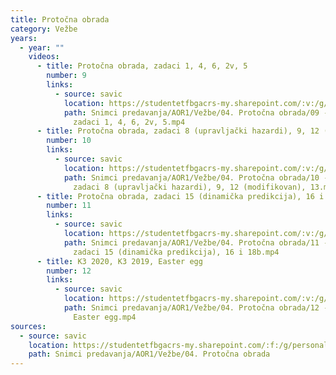 ```yaml
---
title: Protočna obrada
category: Vežbe
years:
  - year: ""
    videos:
      - title: Protočna obrada, zadaci 1, 4, 6, 2v, 5
        number: 9
        links:
          - source: savic
            location: https://studentetfbgacrs-my.sharepoint.com/:v:/g/personal/sa190595d_student_etf_bg_ac_rs/EbQoojv-fStAnAomyaWQplkBQUSgMTsox7laT_4KKqu9Cg
            path: Snimci predavanja/AOR1/Vežbe/04. Protočna obrada/09 - Protočna obrada,
              zadaci 1, 4, 6, 2v, 5.mp4
      - title: Protočna obrada, zadaci 8 (upravljački hazardi), 9, 12 (modifikovan), 13
        number: 10
        links:
          - source: savic
            location: https://studentetfbgacrs-my.sharepoint.com/:v:/g/personal/sa190595d_student_etf_bg_ac_rs/EZlphZpdOYVGk-hIE7BfL64Bg9PXZXnKo2Uydz_uJyIHDg
            path: Snimci predavanja/AOR1/Vežbe/04. Protočna obrada/10 - Protočna obrada,
              zadaci 8 (upravljački hazardi), 9, 12 (modifikovan), 13.mp4
      - title: Protočna obrada, zadaci 15 (dinamička predikcija), 16 i 18b
        number: 11
        links:
          - source: savic
            location: https://studentetfbgacrs-my.sharepoint.com/:v:/g/personal/sa190595d_student_etf_bg_ac_rs/EX4hqs0K1kRDo0JPwPKR5gQBw_tkXp9V7Lc4A2EW5l3JYA
            path: Snimci predavanja/AOR1/Vežbe/04. Protočna obrada/11 - Protočna obrada,
              zadaci 15 (dinamička predikcija), 16 i 18b.mp4
      - title: K3 2020, K3 2019, Easter egg
        number: 12
        links:
          - source: savic
            location: https://studentetfbgacrs-my.sharepoint.com/:v:/g/personal/sa190595d_student_etf_bg_ac_rs/EYbEFBUfT4tFiCGnJn1Rv5ABcDGxIRgBX6J4077I9HkKnA
            path: Snimci predavanja/AOR1/Vežbe/04. Protočna obrada/12 - K3 2020, K3 2019,
              Easter egg.mp4
sources:
  - source: savic
    location: https://studentetfbgacrs-my.sharepoint.com/:f:/g/personal/sa190595d_student_etf_bg_ac_rs/EhS8Gs0hIrpJnTj4aGZ7bwwBPHwZKcBt4ogqyKiyRuZFDw
    path: Snimci predavanja/AOR1/Vežbe/04. Protočna obrada
---
```



